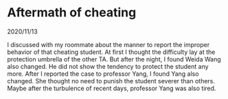 # Aftermath of cheating
2020/11/13

I discussed with my roommate about the manner to report the improper
behavior of that cheating student. At first I thought the difficulty
lay at the protection umbrella of the other TA. But after the night,
I found Weida Wang also changed. He did not show the tendency to protect
the student any more. After I reported the case to professor Yang,
I found Yang also changed. She thought no need to punish the student
severer than others. Maybe after the turbulence of recent days, professor
Yang was also tired.